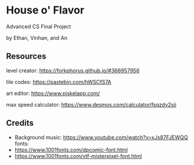 # House o' Flavor
Advanced CS Final Project

by Ethan, Vinhan, and An

## Resources
level creator: https://forkphorus.github.io/#366957956

tile codes: https://pastebin.com/hWSCfS7A

art editor: https://www.piskelapp.com/

max speed calculator: https://www.desmos.com/calculator/fsqzdv2sji

## Credits
- Background music: https://www.youtube.com/watch?v=xJs87FJEWQQ
fonts: 
- https://www.1001fonts.com/dpcomic-font.html
- https://www.1001fonts.com/vtf-misterpixel-font.html
